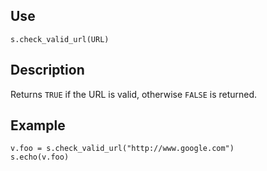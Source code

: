 ## Use
`s.check_valid_url(URL)`

## Description
Returns `TRUE` if the URL is valid, otherwise `FALSE` is returned.

## Example
```
v.foo = s.check_valid_url("http://www.google.com")
s.echo(v.foo)
```